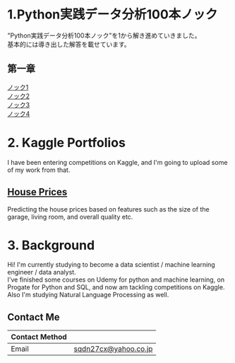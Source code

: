 # 1.Python実践データ分析100本ノック<br/>
"Python実践データ分析100本ノック"を1から解き進めていきました。<br/>
基本的には導き出した解答を載せています。

## 第一章<br/>
[ノック1](https://github.com/TS-0910/Portfolio/blob/master/%E3%83%8E%E3%83%83%E3%82%AF1.ipynb)<br/>
[ノック2](https://github.com/TS-0910/Portfolio/blob/master/%E3%83%8E%E3%83%83%E3%82%AF2.ipynb)<br/>
[ノック3](https://github.com/TS-0910/Portfolio/blob/master/%E3%83%8E%E3%83%83%E3%82%AF3.ipynb)<br/>
[ノック4](https://github.com/TS-0910/Portfolio/blob/master/%E3%83%8E%E3%83%83%E3%82%AF4.ipynb)


# 2. Kaggle Portfolios<br/>

I have been entering competitions on Kaggle, and I'm going to upload some of my work from that.<br/>

## [House Prices](https://github.com/TS-0910/Kaggle_Housing)

Predicting the house prices based on features such as the size of the garage, living room, and overall quality etc.

# 3. Background

Hi! I'm currently studying to become a data scientist / machine learning engineer / data analyst.<br/>
I've finished some courses on Udemy for python and machine learning, on Progate for Python and SQL, and now am tackling competitions on Kaggle. <br/>
Also I'm studying Natural Language Processing as well.

## Contact Me

| Contact Method |  |
| --- | --- |
|Email | sqdn27cx@yahoo.co.jp |
